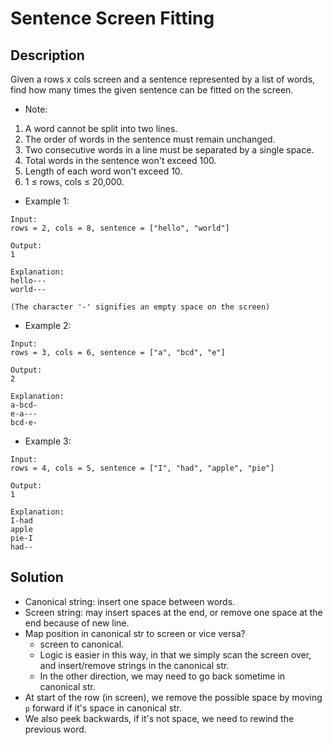 # Sentence Screen Fitting

## Description

Given a rows x cols screen and a sentence represented by a list of words, find how many times the given sentence can be fitted on the screen.

* Note:

1. A word cannot be split into two lines.
2. The order of words in the sentence must remain unchanged.
3. Two consecutive words in a line must be separated by a single space.
4. Total words in the sentence won't exceed 100.
5. Length of each word won't exceed 10.
6. 1 ≤ rows, cols ≤ 20,000.

* Example 1:

```
Input:
rows = 2, cols = 8, sentence = ["hello", "world"]

Output: 
1

Explanation:
hello---
world---

(The character '-' signifies an empty space on the screen)
```


* Example 2:

```
Input:
rows = 3, cols = 6, sentence = ["a", "bcd", "e"]

Output: 
2

Explanation:
a-bcd- 
e-a---
bcd-e-
```

* Example 3:

```
Input:
rows = 4, cols = 5, sentence = ["I", "had", "apple", "pie"]

Output: 
1

Explanation:
I-had
apple
pie-I
had--
```

## Solution

* Canonical string: insert one space between words.
* Screen string: may insert spaces at the end, or remove one
  space at the end because of new line.
* Map position in canonical str to screen or vice versa?
  * screen to canonical.
  * Logic is easier in this way, in that we simply scan the screen over,
    and insert/remove strings in the canonical str.
  * In the other direction, we may need to go back sometime in canonical str.
* At start of the row (in screen), we remove the possible space by
  moving `p` forward if it's space in canonical str.
* We also peek backwards, if it's not space, we need to rewind the previous word.
